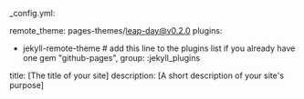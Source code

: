 _config.yml:

remote_theme: pages-themes/leap-day@v0.2.0
plugins:
- jekyll-remote-theme # add this line to the plugins list if you already have one
gem "github-pages", group: :jekyll_plugins

title: [The title of your site]
description: [A short description of your site's purpose]
